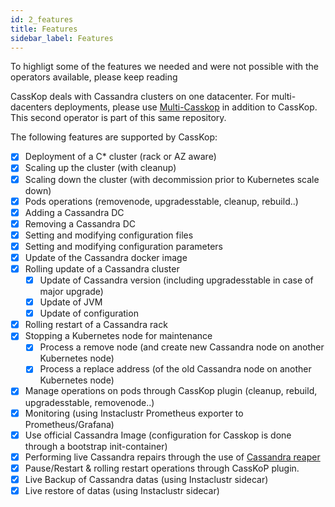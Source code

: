 ```yaml
---
id: 2_features
title: Features
sidebar_label: Features
---
```


To highligt some of the features we needed and were not possible with the operators available, please keep reading 

CassKop deals with Cassandra clusters on one datacenter. For multi-dacenters deployments, please use [Multi-Casskop](https://github.com/Orange-OpenSource/casskop/tree/master/multi-casskop) in addition to CassKop. This second operator is part of this same repository.

The following features are supported by CassKop:

- [x] Deployment of a C* cluster (rack or AZ aware)
- [x] Scaling up the cluster (with cleanup)
- [x] Scaling down the cluster (with decommission prior to Kubernetes scale down)
- [x] Pods operations (removenode, upgradesstable, cleanup, rebuild..)
- [x] Adding a Cassandra DC
- [x] Removing a Cassandra DC
- [x] Setting and modifying configuration files
- [x] Setting and modifying configuration parameters
- [x] Update of the Cassandra docker image
- [x] Rolling update of a Cassandra cluster
  - [x] Update of Cassandra version (including upgradesstable in case of major upgrade)
  - [x] Update of JVM
  - [x] Update of configuration
- [x] Rolling restart of a Cassandra rack
- [x] Stopping a Kubernetes node for maintenance
  - [x] Process a remove node (and create new Cassandra node on another Kubernetes node)
  - [x] Process a replace address (of the old Cassandra node on another Kubernetes node)
- [x] Manage operations on pods through CassKop plugin (cleanup, rebuild, upgradesstable, removenode..)
- [x] Monitoring (using Instaclustr Prometheus exporter to Prometheus/Grafana)
- [x] Use official Cassandra Image (configuration for Casskop is done through a bootstrap init-container)
- [x] Performing live Cassandra repairs through the use of [Cassandra reaper](http://cassandra-reaper.io/)
- [x] Pause/Restart & rolling restart operations through CassKoP plugin.
- [x] Live Backup of Cassandra datas (using Instaclustr sidecar)
- [x] Live restore of datas (using Instaclustr sidecar)
